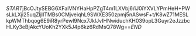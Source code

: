 $START$jBcOJtySEBG6XFaIVNYHaHpPZgT4m1LXVbj6/iJ0iYXVLYPmHeH+PWsLkLXji25uqZljlITMBs0CMjveiqhL9SWXE350zpmj5nASwsF+t/K8wZ71MESLkpWMThbqog6E9iR8yrPewI9Ncx7JklJvIHNwiduchKH039opL3Guyr2eJzzbcHLKy3eBjAkcYUoKh2YXk5J4p6kz6RdMsQ78Wg==$END$